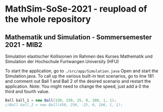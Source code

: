 # MathSim-SoSe-2021 - reupload of the whole repository
## Mathematik und Simulation - Sommersemester 2021 - MIB2

Simulation elastischer Kollisionen im Rahmen des Kurses Mathematik und Simulation der Hochschule Furtwangen University (HFU)

To start the application, go to `./src/app/Simulation.java` Open and start the Simulation.java. To call up the various built-in test scenarios, go to line 181 and comment out Ball 1 and Ball 2 of the desired scenario and restart the application. Note: You might need to change the speed, just add a 0 the third and fourth value.

```java
Ball ball_1 = new Ball(150, 250, 25, 0, 100, 1, 1);
//Ball ball_2 = new Ball(450, 250, -25, 0, 100, 1, 1);
```